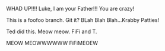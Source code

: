 
WHAD UP!!!!
Luke, I am your Father!!!
You are crazy!

This is a foofoo branch. Git it?
BLah Blah Blah...Krabby Patties!

Ted did this. Meow meow.
FiFi and T.

MEOW MEOWWWWWW
FiFiMEOEW
